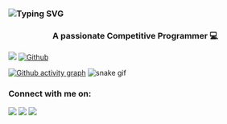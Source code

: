 ### ![Typing SVG](https://readme-typing-svg.herokuapp.com?font=Montserrat&color=edf4f7&vCenter=true&color=green&lines=Hey+👋,+I'm+Anshul+Aditya)
<h3 align="center">A passionate Competitive Programmer 💻</h3>

<!-- Profile View Count and GitStats -->

![](https://komarev.com/ghpvc/?username=anshuladitya&style=flat)
[![Github](https://img.shields.io/badge/-aadianshul-black?style=flat&labelColor=black&logo=github&logoColor=white)](https://gitstats.me/aadianshul)


[![Github activity graph](https://activity-graph.herokuapp.com/graph?username=anshuladitya&theme=react-dark&hide_border=true&color=BDDFFF&line=6E93B5&point=BDDFFF)](https://git.io/akshay2211&hide_border=true)
![snake gif](https://github.com/aadianshul/aadianshul/blob/output/github-contribution-grid-snake.svg)


<h3> Connect with me on: </h3>
<p align="center">

<a href = "https://www.linkedin.com/in/anshul-aditya-7315431ab/"><img src="https://img.icons8.com/fluent/48/000000/linkedin.png"/></a>
<a href = "https://twitter.com/aadi_anshul"><img src="https://img.icons8.com/fluent/48/000000/twitter.png"/></a>
<a href = "https://www.instagram.com/anshuladitya_/"><img src="https://img.icons8.com/fluent/48/000000/instagram-new.png"/></a>

</p>
